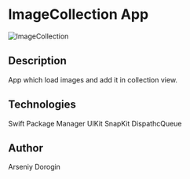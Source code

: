 # ImageCollection App

![ImageCollection](https://github.com/arseniydor/ImageCollectionView/blob/main/Images/image1.png)

## Description

App which load images and add it in collection view.

## Technologies 

Swift Package Manager
UIKit
SnapKit
DispathcQueue

## Author

Arseniy Dorogin

